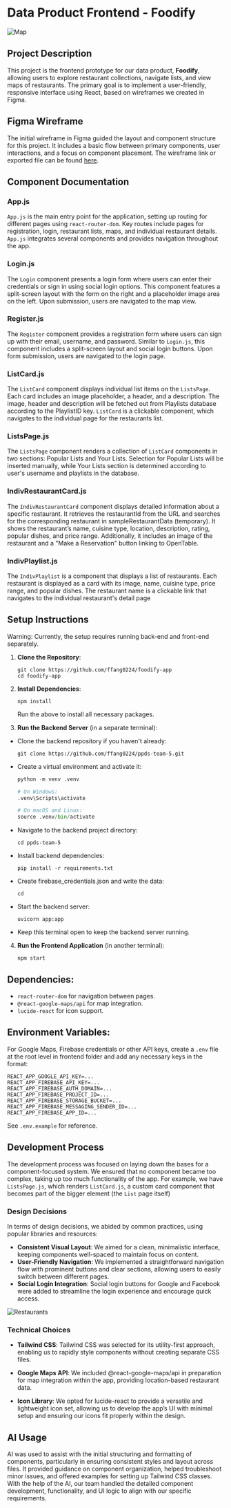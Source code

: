 # Data Product Frontend - Foodify

![Map](image-1.png)

## Project Description

This project is the frontend prototype for our data product, **Foodify**, allowing users to explore restaurant collections, navigate lists, and view maps of restaurants. The primary goal is to implement a user-friendly, responsive interface using React, based on wireframes we created in Figma.

## Figma Wireframe

The initial wireframe in Figma guided the layout and component structure for this project. It includes a basic flow between primary components, user interactions, and a focus on component placement. The wireframe link or exported file can be found [here](https://www.figma.com/design/9TSA9lHTsOBFWM9XFOGB6k/Foodify-Wireframe?node-id=0-1&m=dev&t=zLGmbL571CAWqaCm-1).

## Component Documentation

### App.js

`App.js` is the main entry point for the application, setting up routing for different pages using `react-router-dom`. Key routes include pages for registration, login, restaurant lists, maps, and individual restaurant details. `App.js` integrates several components and provides navigation throughout the app.

### Login.js

The `Login` component presents a login form where users can enter their credentials or sign in using social login options. This component features a split-screen layout with the form on the right and a placeholder image area on the left. Upon submission, users are navigated to the map view.

### Register.js

The `Register` component provides a registration form where users can sign up with their email, username, and password. Similar to `Login.js`, this component includes a split-screen layout and social login buttons. Upon form submission, users are navigated to the login page.

### ListCard.js

The `ListCard` component displays individual list items on the `ListsPage`. Each card includes an image placeholder, a header, and a description. The image, header and description will be fetched out from Playlists database according to the PlaylistID key. `ListCard` is a clickable component, which navigates to the individual page for the restaurants list.

### ListsPage.js

The `ListsPage` component renders a collection of `ListCard` components in two sections: Popular Lists and Your Lists. Selection for Popular Lists will be inserted manually, while Your Lists section is determined according to user's username and playlists in the database.

### IndivRestaurantCard.js

The `IndivRestaurantCard` component displays detailed information about a specific restaurant. It retrieves the restaurantId from the URL and searches for the corresponding restaurant in sampleRestaurantData (temporary). It shows the restaurant’s name, cuisine type, location, description, rating, popular dishes, and price range. Additionally, it includes an image of the restaurant and a "Make a Reservation" button linking to OpenTable.

### IndivPlaylist.js

The `IndivPlaylist` is a component that displays a list of restaurants. Each restaurant is displayed as a card with its image, name, cuisine type, price range, and popular dishes. The restaurant name is a clickable link that navigates to the individual restaurant's detail page

## Setup Instructions
Warning:
Currently, the setup requires running back-end and front-end separately.

1. **Clone the Repository**:

   ```
   git clone https://github.com/ffang0224/foodify-app
   cd foodify-app
   ```

2. **Install Dependencies**:

   ```
   npm install
   ```

   Run the above to install all necessary packages.

3. **Run the Backend Server** (in a separate terminal):

- Clone the backend repository if you haven't already:

  ```unix
  git clone https://github.com/ffang0224/ppds-team-5.git
  ```

- Create a virtual environment and activate it:
  ```python
  python -m venv .venv 

  # On Windows:
  .venv\Scripts\activate

  # On macOS and Linux:
  source .venv/bin/activate
  ```

- Navigate to the backend project directory:
  ```
  cd ppds-team-5
  ```
- Install backend dependencies:
  ```
  pip install -r requirements.txt
  ```
- Create firebase_credentials.json and write the data:
  ```
  cd 
  ```

- Start the backend server:
  ```
  uvicorn app:app
  ```
- Keep this terminal open to keep the backend server running.

4. **Run the Frontend Application** (in another terminal):
   ```
   npm start
   ```

## Dependencies:

- `react-router-dom` for navigation between pages.
- `@react-google-maps/api` for map integration.
- `lucide-react` for icon support.

## Environment Variables:

For Google Maps, Firebase credentials or other API keys, create a `.env` file at the root level in frontend folder and add any necessary keys in the format:

```
REACT_APP_GOOGLE_API_KEY=...
REACT_APP_FIREBASE_API_KEY=...
REACT_APP_FIREBASE_AUTH_DOMAIN=...
REACT_APP_FIREBASE_PROJECT_ID=...
REACT_APP_FIREBASE_STORAGE_BUCKET=...
REACT_APP_FIREBASE_MESSAGING_SENDER_ID=...
REACT_APP_FIREBASE_APP_ID=...
```

See `.env.example` for reference.

## Development Process

The development process was focused on laying down the bases for a component-focused system. We ensured that no component became too complex, taking up too much functionality of the app. For example, we have `ListsPage.js`, which renders `ListCard.js`, a custom card component that becomes part of the bigger element (the `List` page itself)

### Design Decisions

In terms of design decisions, we abided by common practices, using popular libraries and resources:

- **Consistent Visual Layout**: We aimed for a clean, minimalistic interface, keeping components well-spaced to maintain focus on content.
- **User-Friendly Navigation**: We implemented a straightforward navigation flow with prominent buttons and clear sections, allowing users to easily switch between different pages.
- **Social Login Integration**: Social login buttons for Google and Facebook were added to streamline the login experience and encourage quick access.

![Restaurants](image.png)

### Technical Choices

- **Tailwind CSS**: Tailwind CSS was selected for its utility-first approach, enabling us to rapidly style components without creating separate CSS files.

- **Google Maps API**: We included @react-google-maps/api in preparation for map integration within the app, providing location-based restaurant data.

- **Icon Library**: We opted for lucide-react to provide a versatile and lightweight icon set, allowing us to develop the app’s UI with minimal setup and ensuring our icons fit properly within the design.

## AI Usage

AI was used to assist with the initial structuring and formatting of components, particularly in ensuring consistent styles and layout across files. It provided guidance on component organization, helped troubleshoot minor issues, and offered examples for setting up Tailwind CSS classes. With the help of the AI, our team handled the detailed component development, functionality, and UI logic to align with our specific requirements.
